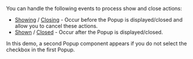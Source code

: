 You can handle the following events to process show and close actions:
-	[Showing](https://docs.devexpress.com/Blazor/DevExpress.Blazor.DxPopup.Showing) / [Closing](https://docs.devexpress.com/Blazor/DevExpress.Blazor.DxPopup.Closing) - Occur before the Popup is displayed/closed and allow you to cancel these actions.
-	[Shown](https://docs.devexpress.com/Blazor/DevExpress.Blazor.DxPopup.Shown) /  [Closed](https://docs.devexpress.com/Blazor/DevExpress.Blazor.DxPopup.Closed) - Occur after the Popup is displayed/closed.

In this demo, a second Popup component appears if you do not select the checkbox in the first Popup.

